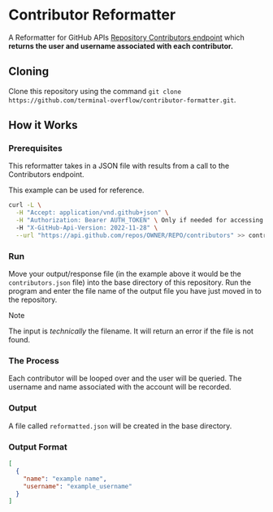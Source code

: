 # Contributor Reformatter
A Reformatter for GitHub APIs [Repository Contributors endpoint](https://docs.github.com/en/rest/repos/repos?apiVersion=2022-11-28#list-repository-contributors) which **returns the user and username associated with each contributor.**

## Cloning
Clone this repository using the command `git clone https://github.com/terminal-overflow/contributor-formatter.git`.

## How it Works
### Prerequisites
This reformatter takes in a JSON file with results from a call to the Contributors endpoint.

This example can be used for reference.
```zsh
curl -L \
  -H "Accept: application/vnd.github+json" \
  -H "Authorization: Bearer AUTH_TOKEN" \ Only if needed for accessing private repositories
  -H "X-GitHub-Api-Version: 2022-11-28" \
  --url "https://api.github.com/repos/OWNER/REPO/contributors" >> contributors.json
```

### Run
Move your output/response file (in the example above it would be the `contributors.json` file) into the base directory of this repository.
Run the program and enter the file name of the output file you have just moved in to the repository.

> [!note]
> The input is _technically_ the filename. It will return an error if the file is not found.

### The Process
Each contributor will be looped over and the user will be queried. The username and name associated with the account will be recorded.

### Output
A file called `reformatted.json` will be created in the base directory.

### Output Format
```json
[
  {
    "name": "example name",
    "username": "example_username"
  }
]
```
